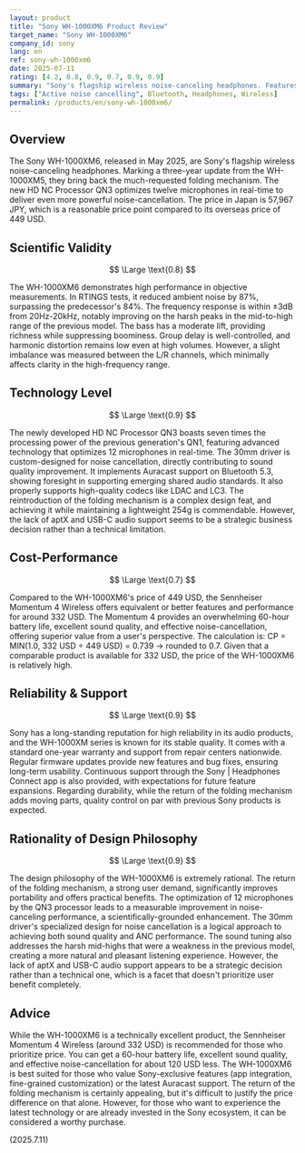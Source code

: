 ```yaml
---
layout: product
title: "Sony WH-1000XM6 Product Review"
target_name: "Sony WH-1000XM6"
company_id: sony
lang: en
ref: sony-wh-1000xm6
date: 2025-07-11
rating: [4.2, 0.8, 0.9, 0.7, 0.9, 0.9]
summary: "Sony's flagship wireless noise-canceling headphones. Features the return of the folding mechanism and improved sound quality, with a better cost-performance."
tags: ["Active noise cancelling", Bluetooth, Headphones, Wireless]
permalink: /products/en/sony-wh-1000xm6/
---
```


## Overview

The Sony WH-1000XM6, released in May 2025, are Sony's flagship wireless noise-canceling headphones. Marking a three-year update from the WH-1000XM5, they bring back the much-requested folding mechanism. The new HD NC Processor QN3 optimizes twelve microphones in real-time to deliver even more powerful noise-cancellation. The price in Japan is 57,967 JPY, which is a reasonable price point compared to its overseas price of 449 USD.

## Scientific Validity

$$ \Large \text{0.8} $$

The WH-1000XM6 demonstrates high performance in objective measurements. In RTINGS tests, it reduced ambient noise by 87%, surpassing the predecessor's 84%. The frequency response is within ±3dB from 20Hz-20kHz, notably improving on the harsh peaks in the mid-to-high range of the previous model. The bass has a moderate lift, providing richness while suppressing boominess. Group delay is well-controlled, and harmonic distortion remains low even at high volumes. However, a slight imbalance was measured between the L/R channels, which minimally affects clarity in the high-frequency range.

## Technology Level

$$ \Large \text{0.9} $$

The newly developed HD NC Processor QN3 boasts seven times the processing power of the previous generation's QN1, featuring advanced technology that optimizes 12 microphones in real-time. The 30mm driver is custom-designed for noise cancellation, directly contributing to sound quality improvement. It implements Auracast support on Bluetooth 5.3, showing foresight in supporting emerging shared audio standards. It also properly supports high-quality codecs like LDAC and LC3. The reintroduction of the folding mechanism is a complex design feat, and achieving it while maintaining a lightweight 254g is commendable. However, the lack of aptX and USB-C audio support seems to be a strategic business decision rather than a technical limitation.

## Cost-Performance

$$ \Large \text{0.7} $$

Compared to the WH-1000XM6's price of 449 USD, the Sennheiser Momentum 4 Wireless offers equivalent or better features and performance for around 332 USD. The Momentum 4 provides an overwhelming 60-hour battery life, excellent sound quality, and effective noise-cancellation, offering superior value from a user's perspective. The calculation is: CP = MIN(1.0, 332 USD ÷ 449 USD) = 0.739 → rounded to 0.7. Given that a comparable product is available for 332 USD, the price of the WH-1000XM6 is relatively high.

## Reliability & Support

$$ \Large \text{0.9} $$

Sony has a long-standing reputation for high reliability in its audio products, and the WH-1000XM series is known for its stable quality. It comes with a standard one-year warranty and support from repair centers nationwide. Regular firmware updates provide new features and bug fixes, ensuring long-term usability. Continuous support through the Sony | Headphones Connect app is also provided, with expectations for future feature expansions. Regarding durability, while the return of the folding mechanism adds moving parts, quality control on par with previous Sony products is expected.

## Rationality of Design Philosophy

$$ \Large \text{0.9} $$

The design philosophy of the WH-1000XM6 is extremely rational. The return of the folding mechanism, a strong user demand, significantly improves portability and offers practical benefits. The optimization of 12 microphones by the QN3 processor leads to a measurable improvement in noise-canceling performance, a scientifically-grounded enhancement. The 30mm driver's specialized design for noise cancellation is a logical approach to achieving both sound quality and ANC performance. The sound tuning also addresses the harsh mid-highs that were a weakness in the previous model, creating a more natural and pleasant listening experience. However, the lack of aptX and USB-C audio support appears to be a strategic decision rather than a technical one, which is a facet that doesn't prioritize user benefit completely.

## Advice

While the WH-1000XM6 is a technically excellent product, the Sennheiser Momentum 4 Wireless (around 332 USD) is recommended for those who prioritize price. You can get a 60-hour battery life, excellent sound quality, and effective noise-cancellation for about 120 USD less. The WH-1000XM6 is best suited for those who value Sony-exclusive features (app integration, fine-grained customization) or the latest Auracast support. The return of the folding mechanism is certainly appealing, but it's difficult to justify the price difference on that alone. However, for those who want to experience the latest technology or are already invested in the Sony ecosystem, it can be considered a worthy purchase.

(2025.7.11) 